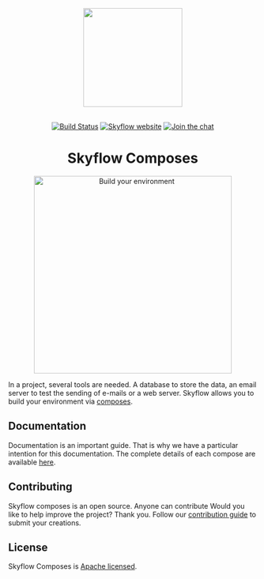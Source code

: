<div style="text-align: center">
    <a href="https://skyflow.io">
        <img style="width: 200px" src="https://skyflow.io/logos/skyflow/skyflow-primary.svg">
    </a>
    <br>
    <br>

[![Build Status](https://travis-ci.org/skyflow-io/Composes.svg?branch=master)](https://travis-ci.org/skyflow-io/Composes)
[![Skyflow website](https://skyflow.io/badges/skyflow/site.svg)][docs-website-url]
[![Join the chat](https://skyflow.io/badges/skyflow/slack.svg)][slack-url]
</div>

<h1 style="text-align: center">Skyflow Composes</h1>

<p style="text-align: center">
    <img style="width: 400px" src="https://skyflow.io/images/homepage/build-environment.svg" alt="Build your environment">
</p>

In a project, several tools are needed. A database to store the data, an email server to test the sending of e-mails or a web server. Skyflow allows you to build your environment via [composes][docs-website-url]. 

## Documentation

Documentation is an important guide. That is why we have a particular intention for this documentation.
The complete details of each compose are available [here][docs-website-url]. 

## Contributing

Skyflow composes is an open source. Anyone can contribute
Would you like to help improve the project? Thank you. Follow our [contribution guide][docs-contribution-url] to submit your creations. 

## License

Skyflow Composes is [Apache licensed](LICENSE).

[docs-website-url]: https://skyflow.io/docs/composes
[docs-contribution-url]: https://skyflow.io/docs/contribution/composes
[slack-url]: https://join.slack.com/t/skyflow-cli/shared_invite/enQtNDg4MDIyODQ3Njg0LWYwMTUxZGM3NmQ3MGJhZTA3MDAzNTcwYWM2MzFjNzZmNzAzOWUxZjQ1YTkwMjVkNzU1NjUyMmM2Yjc1ZDI3NzQ